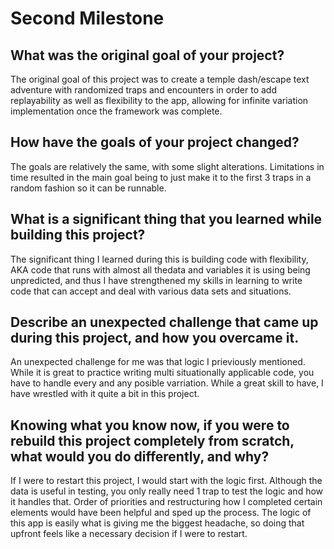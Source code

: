 # Second Milestone

## What was the original goal of your project?

The original goal of this project was to create a temple dash/escape text adventure with randomized traps and encounters in order to add replayability as well as flexibility to the app, allowing for infinite variation implementation once the framework was complete.

## How have the goals of your project changed?

The goals are relatively the same, with some slight alterations.  Limitations in time resulted in the main goal being to just make it to the first 3 traps in a random fashion so it can be runnable.

## What is a significant thing that you learned while building this project?

The significant thing I learned during this is building code with flexibility, AKA code that runs with almost all thedata and variables it is using being unpredicted, and thus I have strengthened my skills in learning to write code that can accept and deal with various data sets and situations.

## Describe an unexpected challenge that came up during this project, and how you overcame it.

An unexpected challenge for me was that logic I prieviously mentioned.  While it is great to practice writing multi situationally applicable code, you have to handle every and any posible varriation.  While a great skill to have, I have wrestled with it quite a bit in this project.

## Knowing what you know now, if you were to rebuild this project completely from scratch, what would you do differently, and why?

If I were to restart this project, I would start with the logic first.  Although the data is useful in testing, you only really need 1 trap to test the logic and how it handles that.  Order of priorities and restructuring how I completed certain elements would have been helpful and sped up the process.  The logic of this app is easily what is giving me the biggest headache, so doing that upfront feels like a necessary decision if I were to restart.
